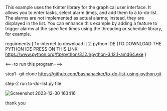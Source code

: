 This example uses the tkinter library for the graphical user interface.
It allows you to enter tasks, select alarm times, and add them to a to-do list. 
The alarms are not implemented as actual alarms; instead, they are displayed in the list. 
You can enhance this example by adding a feature to trigger alarms at the specified times using the threading or schedule library, for example.

requirments:{
1= internet to download it
2-python IDE  (TO DOWNLOAD THE PYTHON IDE PRESS ON THIS LINK https://www.python.org/ftp/python/3.12.1/python-3.12.1-amd64.exe
}

<===to run this program===>

step1-
git clone https://github.com/bashahacker/to-do-list-using-python.git

step-2
run  to-do-list.py file



![Screenshot 2023-12-30 163416](https://github.com/bashahacker/to-do-list-using-python/assets/132748924/ca4fc602-8218-4f61-84ff-8171d48f814c)

thank you




